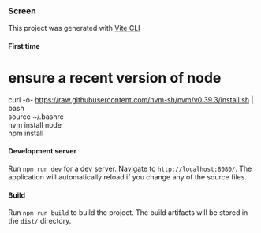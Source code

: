 ### Screen

This project was generated with [Vite CLI](https://vite.dev/guide/cli)

#### First time

# ensure a recent version of node
curl -o- https://raw.githubusercontent.com/nvm-sh/nvm/v0.39.3/install.sh | bash \
source ~/.bashrc \
nvm install node \
npm install

#### Development server

Run `npm run dev` for a dev server. Navigate to `http://localhost:8080/`. The application will automatically reload if you change any of the source files.

#### Build

Run `npm run build` to build the project. The build artifacts will be stored in the `dist/` directory.
